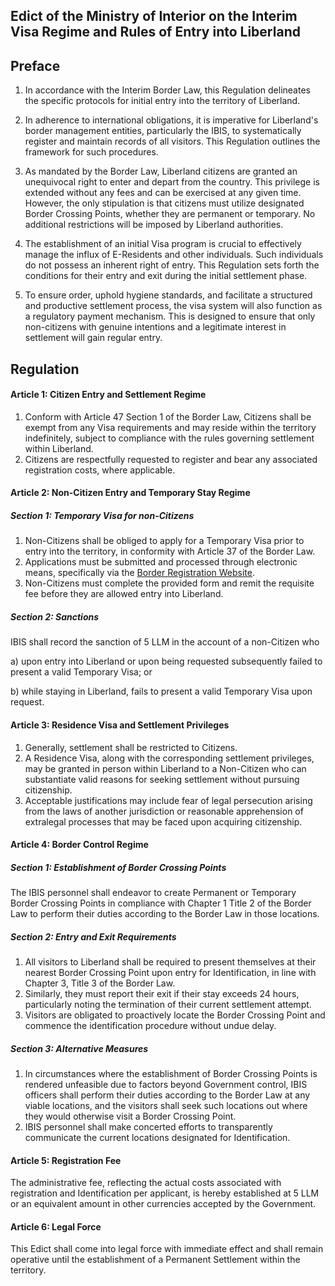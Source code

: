 ## Edict of the Ministry of Interior on the Interim Visa Regime and Rules of Entry into Liberland

## Preface
1. In accordance with the Interim Border Law, this Regulation delineates the specific protocols for initial entry into the territory of Liberland.

2. In adherence to international obligations, it is imperative for Liberland's border management entities, particularly the IBIS, to systematically register and maintain records of all visitors. This Regulation outlines the framework for such procedures.

3. As mandated by the Border Law, Liberland citizens are granted an unequivocal right to enter and depart from the country. This privilege is extended without any fees and can be exercised at any given time. However, the only stipulation is that citizens must utilize designated Border Crossing Points, whether they are permanent or temporary. No additional restrictions will be imposed by Liberland authorities.

4. The establishment of an initial Visa program is crucial to effectively manage the influx of E-Residents and other individuals. Such individuals do not possess an inherent right of entry. This Regulation sets forth the conditions for their entry and exit during the initial settlement phase.

5. To ensure order, uphold hygiene standards, and facilitate a structured and productive settlement process, the visa system will also function as a regulatory payment mechanism. This is designed to ensure that only non-citizens with genuine intentions and a legitimate interest in settlement will gain regular entry.

## Regulation

#### Article 1: Citizen Entry and Settlement Regime

1. Conform with Article 47 Section 1 of the Border Law, Citizens shall be exempt from any Visa requirements and may reside within the territory indefinitely, subject to compliance with the rules governing settlement within Liberland.
2. Citizens are respectfully requested to register and bear any associated registration costs, where applicable.

#### Article 2: Non-Citizen Entry and Temporary Stay Regime

##### Section 1: Temporary Visa for non-Citizens
1. Non-Citizens shall be obliged to apply for a Temporary Visa prior to entry into the territory, in conformity with Article 37 of the Border Law.
2. Applications must be submitted and processed through electronic means, specifically via the [Border Registration Website](border.liberland.org).
3. Non-Citizens must complete the provided form and remit the requisite fee before they are allowed entry into Liberland.

##### Section 2: Sanctions
IBIS shall record the sanction of 5 LLM in the account of a non-Citizen who

  a) upon entry into Liberland or upon being requested subsequently failed to present a valid Temporary Visa; or

  b) while staying in Liberland, fails to present a valid Temporary Visa upon request.

#### Article 3: Residence Visa and Settlement Privileges

1. Generally, settlement shall be restricted to Citizens.
2. A Residence Visa, along with the corresponding settlement privileges, may be granted in person within Liberland to a Non-Citizen who can substantiate valid reasons for seeking settlement without pursuing citizenship.
3. Acceptable justifications may include fear of legal persecution arising from the laws of another jurisdiction or reasonable apprehension of extralegal processes that may be faced upon acquiring citizenship.

#### Article 4: Border Control Regime

##### Section 1: Establishment of Border Crossing Points
The IBIS personnel shall endeavor to create Permanent or Temporary Border Crossing Points in compliance with Chapter 1 Title 2 of the Border Law to perform their duties according to the Border Law in those locations.

##### Section 2:  Entry and Exit Requirements
1. All visitors to Liberland shall be required to present themselves at their nearest Border Crossing Point upon entry for Identification, in line with Chapter 3, Title 3 of the Border Law.
2. Similarly, they must report their exit if their stay exceeds 24 hours, particularly noting the termination of their current settlement attempt.
3. Visitors are obligated to proactively locate the Border Crossing Point and commence the identification procedure without undue delay.

##### Section 3: Alternative Measures
1. In circumstances where the establishment of Border Crossing Points is rendered unfeasible due to factors beyond Government control, IBIS officers shall perform their duties according to the Border Law at any viable locations, and the visitors shall seek such locations out where they would otherwise visit a Border Crossing Point. 
2. IBIS personnel shall make concerted efforts to transparently communicate the current locations designated for Identification.

#### Article 5: Registration Fee
The administrative fee, reflecting the actual costs associated with registration and Identification per applicant, is hereby established at 5 LLM or an equivalent amount in other currencies accepted by the Government.

#### Article 6: Legal Force

This Edict shall come into legal force with immediate effect and shall remain operative until the establishment of a Permanent Settlement within the territory.
